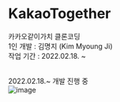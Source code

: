 # KakaoTogether
카카오같이가치 클론코딩 <br>
1인 개발 : 김명지 (Kim Myoung Ji) <br>
작업 기간 : 2022.02.18. ~
<br><br>

2022.02.18.~ 개발 진행 중 <br>
![image](https://user-images.githubusercontent.com/66910643/156864540-6281034d-b553-45b2-a947-945dd9c01398.png)
